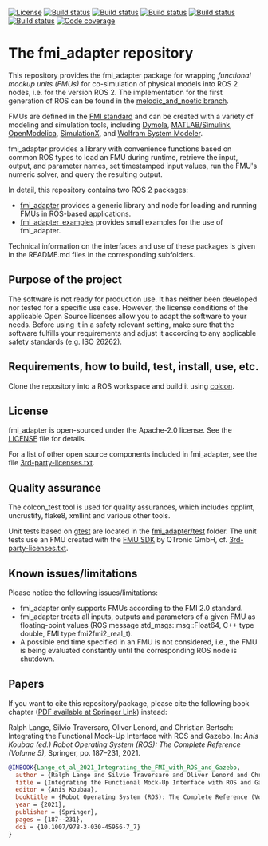 [![License](https://img.shields.io/badge/License-Apache%202-blue.svg)](LICENSE)
[![Build status](http://build.ros2.org/job/Fdev__fmi_adapter__ubuntu_focal_amd64/badge/icon?subject=Build%20farm%3A%20Foxy)](http://build.ros2.org/job/Fdev__fmi_adapter__ubuntu_focal_amd64/)
[![Build status](http://build.ros2.org/job/Gdev__fmi_adapter__ubuntu_focal_amd64/badge/icon?subject=Build%20farm%3A%20Galactic)](http://build.ros2.org/job/Gdev__fmi_adapter__ubuntu_focal_amd64/)
[![Build status](http://build.ros2.org/job/Hdev__fmi_adapter__ubuntu_jammy_amd64/badge/icon?subject=Build%20farm%3A%20Humble)](http://build.ros2.org/job/Hdev__fmi_adapter__ubuntu_jammy_amd64/)
[![Build status](http://build.ros2.org/job/Rdev__fmi_adapter__ubuntu_jammy_amd64/badge/icon?subject=Build%20farm%3A%20Rolling)](http://build.ros2.org/job/Rdev__fmi_adapter__ubuntu_jammy_amd64/)
[![Build status](https://github.com/boschresearch/fmi_adapter/workflows/Build%20action%3A%20Foxy%2C%20Galactic%2C%20Humble%2C%20Rolling/badge.svg)](https://github.com/boschresearch/fmi_adapter/actions)
[![Code coverage](https://codecov.io/gh/boschresearch/fmi_adapter/branch/rolling/graph/badge.svg)](https://codecov.io/gh/boschresearch/fmi_adapter)

# The fmi_adapter repository

This repository provides the fmi_adapter package for wrapping *functional mockup units (FMUs)* for co-simulation of physical models into ROS 2 nodes, i.e. for the version ROS 2. The implementation for the first generation of ROS can be found in the [melodic_and_noetic branch](https://github.com/boschresearch/fmi_adapter/tree/melodic_and_noetic).


FMUs are defined in the [FMI standard](http://fmi-standard.org/) and can be created with a variety of modeling and simulation tools, including [Dymola](http://www.3ds.com/products-services/catia/products/dymola), [MATLAB/Simulink](https://www.mathworks.com/products/simulink.html), [OpenModelica](https://www.openmodelica.org/), [SimulationX](https://www.simulationx.de/), and [Wolfram System Modeler](http://www.wolfram.com/system-modeler/).

fmi_adapter provides a library with convenience functions based on common ROS types to load an FMU during runtime, retrieve the input, output, and parameter names, set timestamped input values, run the FMU's numeric solver, and query the resulting output.

In detail, this repository contains two ROS 2 packages:

*   [fmi_adapter](fmi_adapter/) provides a generic library and node for loading and running FMUs in ROS-based applications.
*   [fmi_adapter_examples](fmi_adapter_examples/) provides small examples for the use of fmi_adapter.

Technical information on the interfaces and use of these packages is given in the README.md files in the corresponding subfolders.


## Purpose of the project

The software is not ready for production use. It has neither been developed nor tested for a specific use case. However, the license conditions of the applicable Open Source licenses allow you to adapt the software to your needs. Before using it in a safety relevant setting, make sure that the software fulfills your requirements and adjust it according to any applicable safety standards (e.g. ISO 26262).


## Requirements, how to build, test, install, use, etc.

Clone the repository into a ROS workspace and build it using [colcon](https://colcon.readthedocs.io/).


## License

fmi_adapter is open-sourced under the Apache-2.0 license. See the [LICENSE](LICENSE) file for details.

For a list of other open source components included in fmi_adapter, see the file [3rd-party-licenses.txt](3rd-party-licenses.txt).


## Quality assurance

The colcon_test tool is used for quality assurances, which includes cpplint, uncrustify, flake8, xmllint and various other tools.

Unit tests based on [gtest](https://github.com/google/googletest) are located in the [fmi_adapter/test](fmi_adapter/test) folder. The unit tests use an FMU created with the [FMU SDK](https://www.qtronic.de/en/fmu-sdk/) by QTronic GmbH, cf. [3rd-party-licenses.txt](3rd-party-licenses.txt).


## Known issues/limitations

Please notice the following issues/limitations:

*   fmi_adapter only supports FMUs according to the FMI 2.0 standard.
*   fmi_adapter treats all inputs, outputs and parameters of a given FMU as floating-point values (ROS message std_msgs::msg::Float64, C++ type double, FMI type fmi2fmi2_real_t).
*   A possible end time specified in an FMU is not considered, i.e., the FMU is being evaluated constantly until the corresponding ROS node is shutdown.


## Papers

If you want to cite this repository/package, please cite the following book chapter ([PDF available at Springer Link](https://doi.org/10.1007/978-3-030-45956-7_7)) instead:

Ralph Lange, Silvio Traversaro, Oliver Lenord, and Christian Bertsch: Integrating the Functional Mock-Up Interface with ROS and Gazebo. In: _Anis Koubaa (ed.) Robot Operating System (ROS): The Complete Reference (Volume 5)_, Springer, pp. 187–231, 2021.

```bibtex
@INBOOK{Lange_et_al_2021_Integrating_the_FMI_with_ROS_and_Gazebo,
  author = {Ralph Lange and Silvio Traversaro and Oliver Lenord and Christian Bertsch},
  title = {Integrating the Functional Mock-Up Interface with ROS and Gazebo},
  editor = {Anis Koubaa},
  booktitle = {Robot Operating System (ROS): The Complete Reference (Volume 5)},
  year = {2021},
  publisher = {Springer},
  pages = {187--231},
  doi = {10.1007/978-3-030-45956-7_7}
}
```
